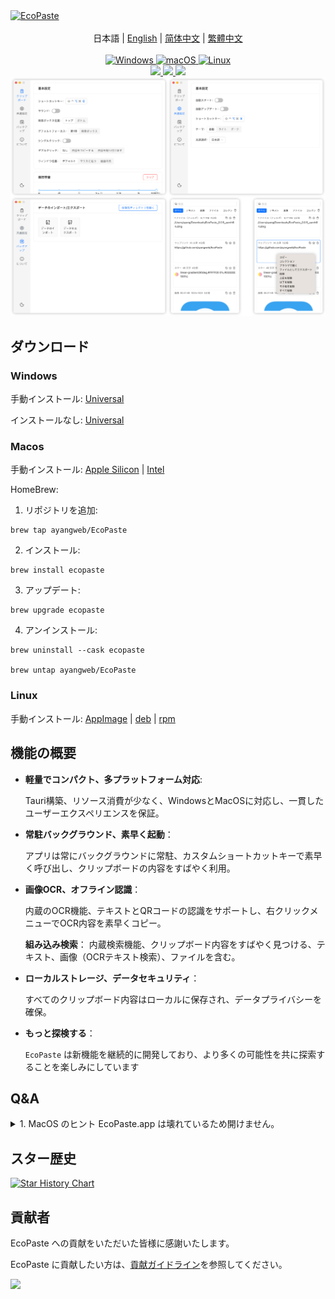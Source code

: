 <a href="https://github.com/ayangweb/EcoPaste">
  <img src="https://socialify.git.ci/ayangweb/EcoPaste/image?description=1&descriptionEditable=MacOS%E3%81%8A%E3%82%88%E3%81%B3Windows%E3%83%97%E3%83%A9%E3%83%83%E3%83%88%E3%83%95%E3%82%A9%E3%83%BC%E3%83%A0%E5%90%91%E3%81%91%E3%81%AE%E3%82%AA%E3%83%BC%E3%83%97%E3%83%B3%E3%82%BD%E3%83%BC%E3%82%B9%E3%82%AF%E3%83%AA%E3%83%83%E3%83%97%E3%83%9C%E3%83%BC%E3%83%89%E7%AE%A1%E7%90%86%E3%83%84%E3%83%BC%E3%83%AB%E3%80%82&font=Source%20Code%20Pro&forks=1&issues=1&logo=https%3A%2F%2Fgithub.com%2Fayangweb%2FEcoPaste%2Fblob%2Fmaster%2Fpublic%2Flogo.png%3Fraw%3Dtrue&name=1&owner=1&pattern=Floating%20Cogs&pulls=1&stargazers=1&theme=Auto" alt="EcoPaste" />
</a>

<div align="center">
  <br/>
  <div>
      日本語 | <a href="./README.md">English</a> | <a href="./README.zh-CN.md">简体中文</a> | <a href="./README.zh-TW.md">繁體中文</a>
  </div>
  <br/>
    
  <a href="https://github.com/ayangweb/EcoPaste/releases/latest">
    <img
      alt="Windows"
      src="https://img.shields.io/badge/-Windows-blue?style=flat-square&logo=windows&logoColor=white"
    />
  </a >  
  <a href="https://github.com/ayangweb/EcoPaste/releases/latest">
    <img
      alt="macOS"
      src="https://img.shields.io/badge/-MacOS-black?style=flat-square&logo=apple&logoColor=white"
    />
  </a >
  <a href="https://github.com/ayangweb/EcoPaste/releases/latest">
    <img 
      alt="Linux"
      src="https://img.shields.io/badge/-Linux-yellow?style=flat-square&logo=linux&logoColor=white" 
    />
  </a>

  <div>
    <a href="https://github.com/ayangweb/EcoPaste/blob/master/LICENSE">
      <img
        src="https://img.shields.io/github/license/ayangweb/EcoPaste?style=flat-square"
      />
    </a >
    <a href="https://github.com/ayangweb/EcoPaste/releases/latest">
      <img
        src="https://img.shields.io/github/package-json/v/ayangweb/EcoPaste?style=flat-square"
      />
    </a >
    <a href="https://github.com/ayangweb/EcoPaste/releases">
      <img
        src="https://img.shields.io/github/downloads/ayangweb/EcoPaste/total?style=flat-square"
      />  
    </a >
  </div>

  <picture>
    <source media="(prefers-color-scheme: dark)" srcset="./images/app-dark.ja-JP.png" />
    <source media="(prefers-color-scheme: light)" srcset="./images/app-light.ja-JP.png" />
    <img src="./images/app-light.ja-JP.png" />
  </picture>
</div>

## ダウンロード

### Windows

手動インストール: [Universal](https://mirror.ghproxy.com/https://github.com/ayangweb/EcoPaste/releases/download/v0.0.5/EcoPaste_0.0.5_x64_zh-CN.msi)

インストールなし: [Universal](https://mirror.ghproxy.com/https://github.com/ayangweb/EcoPaste/releases/download/v0.0.6/EcoPaste_0.0.6_Windows_x64_Portable.zip)

### Macos

手動インストール: [Apple Silicon](https://mirror.ghproxy.com/https://github.com/ayangweb/EcoPaste/releases/download/v0.0.5/EcoPaste_0.0.5_aarch64.dmg) | [Intel](https://mirror.ghproxy.com/https://github.com/ayangweb/EcoPaste/releases/download/v0.0.5/EcoPaste_0.0.5_x64.dmg)

HomeBrew:

1. リポジトリを追加:
```shell
brew tap ayangweb/EcoPaste
```

2. インストール:
```shell
brew install ecopaste
```

3. アップデート:
```shell
brew upgrade ecopaste
```

4. アンインストール:
```shell
brew uninstall --cask ecopaste

brew untap ayangweb/EcoPaste
```

### Linux

手動インストール: [AppImage](https://mirror.ghproxy.com/https://github.com/ayangweb/EcoPaste/releases/download/v0.0.6/eco-paste_0.0.6_amd64.AppImage) | [deb](https://mirror.ghproxy.com/https://github.com/ayangweb/EcoPaste/releases/download/v0.0.6/eco-paste_0.0.6_amd64.deb) | [rpm](https://mirror.ghproxy.com/https://github.com/ayangweb/EcoPaste/releases/download/v0.0.6/eco-paste-0.0.6-1.x86_64.rpm)

## 機能の概要

- **軽量でコンパクト、多プラットフォーム対応**: 
  
  Tauri構築、リソース消費が少なく、WindowsとMacOSに対応し、一貫したユーザーエクスペリエンスを保証。

- **常駐バックグラウンド、素早く起動**：

  アプリは常にバックグラウンドに常駐、カスタムショートカットキーで素早く呼び出し、クリップボードの内容をすばやく利用。
- 
  **画像OCR、オフライン認識**：

  内蔵のOCR機能、テキストとQRコードの認識をサポートし、右クリックメニューでOCR内容を素早くコピー。

  **組み込み検索**：
  内蔵検索機能、クリップボード内容をすばやく見つける、テキスト、画像（OCRテキスト検索）、ファイルを含む。

- **ローカルストレージ、データセキュリティ**：

  すべてのクリップボード内容はローカルに保存され、データプライバシーを確保。

- **もっと探検する**：

  `EcoPaste` は新機能を継続的に開発しており、より多くの可能性を共に探索することを楽しみにしています

## Q&A

<details>
<summary>1. MacOS のヒント EcoPaste.app は壊れているため開けません。</summary>

<picture>
  <source media="(prefers-color-scheme: dark)" srcset="./images/damaged-dark.ja-JP.png" />
  <source media="(prefers-color-scheme: light)" srcset="./images/damaged-light.ja-JP.png" />
  <img src="./images/damaged-light.ja-JP.png" />
</picture>

アプリが実行できるようにするため、`terminal` で次のコマンドを入力し、Enterキーを押してください: 

> コマンドを実行するにはパスワードが必要な場合があります。

```bash
sudo xattr -r -d com.apple.quarantine /Applications/EcoPaste.app
```

その後、アプリケーションを正常に開くことができます。

</details>

## スター歴史

<a href="https://star-history.com/#ayangweb/EcoPaste&Date">
 <picture>
   <source media="(prefers-color-scheme: dark)" srcset="https://api.star-history.com/svg?repos=ayangweb/EcoPaste&type=Date&theme=dark" />
   <source media="(prefers-color-scheme: light)" srcset="https://api.star-history.com/svg?repos=ayangweb/EcoPaste&type=Date" />
   <img alt="Star History Chart" src="https://api.star-history.com/svg?repos=ayangweb/EcoPaste&type=Date" />
 </picture>
</a>

## 貢献者

EcoPaste への貢献をいただいた皆様に感謝いたします。 

EcoPaste に貢献したい方は、[貢献ガイドライン](./.github/CONTRIBUTING.ja-JP.md)を参照してください。

<a href="https://github.com/ayangweb/EcoPaste/graphs/contributors">
  <img src="https://contrib.rocks/image?repo=ayangweb/EcoPaste" />
</a>
